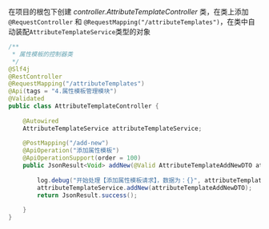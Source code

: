 
在项目的根包下创建 *controller.AttributeTemplateController* 类，在类上添加 `@RequestController` 和 `@RequestMapping("/attributeTemplates")`，在类中自动装配`AttributeTemplateService`类型的对象
```java
/**  
 * 属性模板的控制器类  
 */  
@Slf4j  
@RestController  
@RequestMapping("/attributeTemplates")  
@Api(tags = "4.属性模板管理模块")  
@Validated  
public class AttributeTemplateController {  
  
    @Autowired  
    AttributeTemplateService attributeTemplateService;  
  
    @PostMapping("/add-new")  
    @ApiOperation("添加属性模板")  
    @ApiOperationSupport(order = 100)  
    public JsonResult<Void> addNew(@Valid AttributeTemplateAddNewDTO attributeTemplateAddNewDTO) {  
  
        log.debug("开始处理【添加属性模板请求】，数据为：{}", attributeTemplateAddNewDTO);  
        attributeTemplateService.addNew(attributeTemplateAddNewDTO);  
        return JsonResult.success();  
  
    }  
}
```